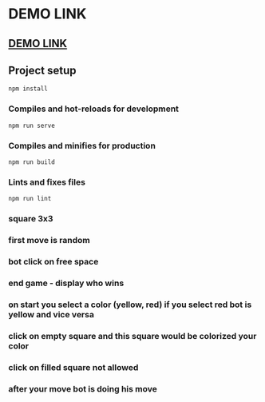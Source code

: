 # DEMO LINK
## [DEMO LINK]('https://tkachukione.github.io/XO-game/')

## Project setup
```
npm install
```

### Compiles and hot-reloads for development
```
npm run serve
```

### Compiles and minifies for production
```
npm run build
```

### Lints and fixes files
```
npm run lint
```
### square 3x3
### first move is random 
### bot click on free space
### end game - display who wins
### on start you select a color (yellow, red) if you select red bot is yellow and vice versa
### click on empty square and this square would be colorized your color
### click on filled square not allowed
### after your move bot is doing his move
